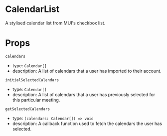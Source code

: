# CalendarList

A stylised calendar list from MUI's checkbox list.

# Props

`calendars`

- type: `Calendar[]`
- description: A list of calendars that a user has imported to their account.

`initialSelectedCalendars`

- type: `Calendar[]`
- description: A list of calendars that a user has previously selected for this particular meeting.

`getSelectedCalendars`

- type: `(calendars: Calendar[]) => void`
- description: A callback function used to fetch the calendars the user has selected.
